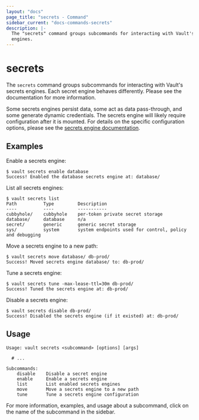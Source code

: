 ```yaml
---
layout: "docs"
page_title: "secrets - Command"
sidebar_current: "docs-commands-secrets"
description: |-
  The "secrets" command groups subcommands for interacting with Vault's secrets
  engines.
---
```


# secrets

The `secrets` command groups subcommands for interacting with Vault's secrets
engines. Each secret engine behaves differently. Please see the documentation
for more information.

Some secrets engines persist data, some act as data pass-through, and some
generate dynamic credentials. The secrets engine will likely require
configuration after it is mounted. For details on the specific configuration
options, please see the [secrets engine
documentation](/docs/secrets/index.html).

## Examples

Enable a secrets engine:

```text
$ vault secrets enable database
Success! Enabled the database secrets engine at: database/
```

List all secrets engines:

```text
$ vault secrets list
Path          Type         Description
----          ----         -----------
cubbyhole/    cubbyhole    per-token private secret storage
database/     database     n/a
secret/       generic      generic secret storage
sys/          system       system endpoints used for control, policy and debugging
```

Move a secrets engine to a new path:

```text
$ vault secrets move database/ db-prod/
Success! Moved secrets engine database/ to: db-prod/
```

Tune a secrets engine:

```text
$ vault secrets tune -max-lease-ttl=30m db-prod/
Success! Tuned the secrets engine at: db-prod/
```

Disable a secrets engine:

```text
$ vault secrets disable db-prod/
Success! Disabled the secrets engine (if it existed) at: db-prod/
```

## Usage

```text
Usage: vault secrets <subcommand> [options] [args]

  # ...

Subcommands:
    disable    Disable a secret engine
    enable     Enable a secrets engine
    list       List enabled secrets engines
    move       Move a secrets engine to a new path
    tune       Tune a secrets engine configuration
```

For more information, examples, and usage about a subcommand, click on the name
of the subcommand in the sidebar.
